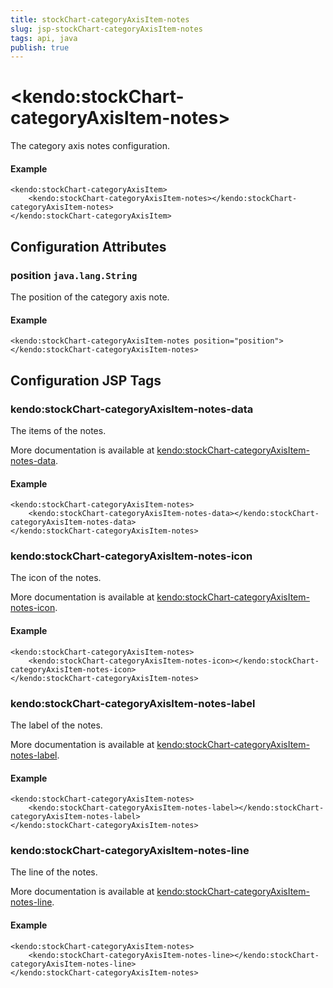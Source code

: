 ```yaml
---
title: stockChart-categoryAxisItem-notes
slug: jsp-stockChart-categoryAxisItem-notes
tags: api, java
publish: true
---
```


# \<kendo:stockChart-categoryAxisItem-notes\>

The category axis notes configuration.

#### Example
    <kendo:stockChart-categoryAxisItem>
        <kendo:stockChart-categoryAxisItem-notes></kendo:stockChart-categoryAxisItem-notes>
    </kendo:stockChart-categoryAxisItem>

## Configuration Attributes

### position `java.lang.String`

The position of the category axis note.

#### Example
    <kendo:stockChart-categoryAxisItem-notes position="position">
    </kendo:stockChart-categoryAxisItem-notes>


##  Configuration JSP Tags

### kendo:stockChart-categoryAxisItem-notes-data

The items of the notes.

More documentation is available at [kendo:stockChart-categoryAxisItem-notes-data](stockchart/categoryaxisitem-notes-data).

#### Example

    <kendo:stockChart-categoryAxisItem-notes>
        <kendo:stockChart-categoryAxisItem-notes-data></kendo:stockChart-categoryAxisItem-notes-data>
    </kendo:stockChart-categoryAxisItem-notes>

### kendo:stockChart-categoryAxisItem-notes-icon

The icon of the notes.

More documentation is available at [kendo:stockChart-categoryAxisItem-notes-icon](stockchart/categoryaxisitem-notes-icon).

#### Example

    <kendo:stockChart-categoryAxisItem-notes>
        <kendo:stockChart-categoryAxisItem-notes-icon></kendo:stockChart-categoryAxisItem-notes-icon>
    </kendo:stockChart-categoryAxisItem-notes>

### kendo:stockChart-categoryAxisItem-notes-label

The label of the notes.

More documentation is available at [kendo:stockChart-categoryAxisItem-notes-label](stockchart/categoryaxisitem-notes-label).

#### Example

    <kendo:stockChart-categoryAxisItem-notes>
        <kendo:stockChart-categoryAxisItem-notes-label></kendo:stockChart-categoryAxisItem-notes-label>
    </kendo:stockChart-categoryAxisItem-notes>

### kendo:stockChart-categoryAxisItem-notes-line

The line of the notes.

More documentation is available at [kendo:stockChart-categoryAxisItem-notes-line](stockchart/categoryaxisitem-notes-line).

#### Example

    <kendo:stockChart-categoryAxisItem-notes>
        <kendo:stockChart-categoryAxisItem-notes-line></kendo:stockChart-categoryAxisItem-notes-line>
    </kendo:stockChart-categoryAxisItem-notes>

 
